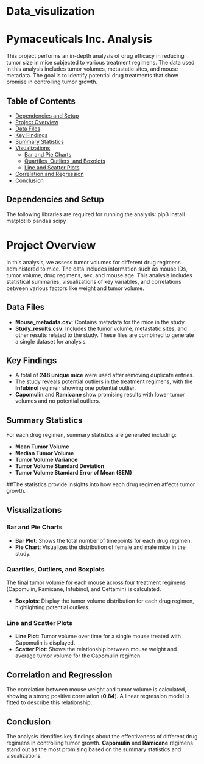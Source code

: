 # Data_visulization
# Pymaceuticals Inc. Analysis

This project performs an in-depth analysis of drug efficacy in reducing tumor size in mice subjected to various treatment regimens. The data used in this analysis includes tumor volumes, metastatic sites, and mouse metadata. The goal is to identify potential drug treatments that show promise in controlling tumor growth.

## Table of Contents
- [Dependencies and Setup](#dependencies-and-setup)
- [Project Overview](#project-overview)
- [Data Files](#data-files)
- [Key Findings](#key-findings)
- [Summary Statistics](#summary-statistics)
- [Visualizations](#visualizations)
  - [Bar and Pie Charts](#bar-and-pie-charts)
  - [Quartiles, Outliers, and Boxplots](#quartiles-outliers-and-boxplots)
  - [Line and Scatter Plots](#line-and-scatter-plots)
- [Correlation and Regression](#correlation-and-regression)
- [Conclusion](#conclusion)

## Dependencies and Setup
The following libraries are required for running the analysis:
pip3 install matplotlib pandas scipy


# Project Overview
In this analysis, we assess tumor volumes for different drug regimens administered to mice. The data includes information such as mouse IDs, tumor volume, drug regimens, sex, and mouse age. This analysis includes statistical summaries, visualizations of key variables, and correlations between various factors like weight and tumor volume.

## Data Files
- **Mouse_metadata.csv**: Contains metadata for the mice in the study.
- **Study_results.csv**: Includes the tumor volume, metastatic sites, and other results related to the study. These files are combined to generate a single dataset for analysis.

## Key Findings
- A total of **248 unique mice** were used after removing duplicate entries.
- The study reveals potential outliers in the treatment regimens, with the **Infubinol** regimen showing one potential outlier.
- **Capomulin** and **Ramicane** show promising results with lower tumor volumes and no potential outliers.

## Summary Statistics
For each drug regimen, summary statistics are generated including:
- **Mean Tumor Volume**
- **Median Tumor Volume**
- **Tumor Volume Variance**
- **Tumor Volume Standard Deviation**
- **Tumor Volume Standard Error of Mean (SEM)**

##The statistics provide insights into how each drug regimen affects tumor growth.

## Visualizations
### Bar and Pie Charts
- **Bar Plot**: Shows the total number of timepoints for each drug regimen.
- **Pie Chart**: Visualizes the distribution of female and male mice in the study.

### Quartiles, Outliers, and Boxplots
The final tumor volume for each mouse across four treatment regimens (Capomulin, Ramicane, Infubinol, and Ceftamin) is calculated.
- **Boxplots**: Display the tumor volume distribution for each drug regimen, highlighting potential outliers.

### Line and Scatter Plots
- **Line Plot**: Tumor volume over time for a single mouse treated with Capomulin is displayed.
- **Scatter Plot**: Shows the relationship between mouse weight and average tumor volume for the Capomulin regimen.

## Correlation and Regression
The correlation between mouse weight and tumor volume is calculated, showing a strong positive correlation (**0.84**). A linear regression model is fitted to describe this relationship.

## Conclusion
The analysis identifies key findings about the effectiveness of different drug regimens in controlling tumor growth. **Capomulin** and **Ramicane** regimens stand out as the most promising based on the summary statistics and visualizations.
